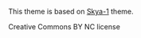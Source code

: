 This theme is based on [Skya-1](http://pluxopolis.net/static1/themes) theme.

Creative Commons BY NC license
